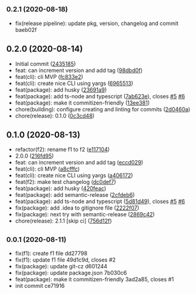 ## <small>0.2.1 (2020-08-18)</small>

* fix(release pipeline): update pkg, version, changelog and commit baeb02f



## 0.2.0 (2020-08-14)

* Initial commit ([2435185](https://github.com/arswarog/test/commit/2435185))
* feat: can increment version and add tag ([98dbd0f](https://github.com/arswarog/test/commit/98dbd0f))
* feat(cli): cli MVP ([fc833e2](https://github.com/arswarog/test/commit/fc833e2))
* feat(cli): create nice CLI using yargs ([6965513](https://github.com/arswarog/test/commit/6965513))
* feat(package): add husky ([23691a9](https://github.com/arswarog/test/commit/23691a9))
* feat(package): add ts-node and typescript ([7ab623e](https://github.com/arswarog/test/commit/7ab623e)), closes [#5](https://github.com/arswarog/test/issues/5) [#6](https://github.com/arswarog/test/issues/6)
* feat(package): make it commitizen-friendly ([13ee381](https://github.com/arswarog/test/commit/13ee381))
* chore(building): configure creating and linting for commits ([2d0460a](https://github.com/arswarog/test/commit/2d0460a))
* chore(release): 0.1.0 ([0c3cd48](https://github.com/arswarog/test/commit/0c3cd48))




## 0.1.0 (2020-08-13)

* refactor(f2): rename f1 to f2 ([e117104](https://github.com/arswarog/test/commit/e117104))
* 2.0.0 ([216fd95](https://github.com/arswarog/test/commit/216fd95))
* feat: can increment version and add tag ([eccd029](https://github.com/arswarog/test/commit/eccd029))
* feat(cli): cli MVP ([a8cfffc](https://github.com/arswarog/test/commit/a8cfffc))
* feat(cli): create nice CLI using yargs ([a406172](https://github.com/arswarog/test/commit/a406172))
* feat(f2): make test changelog ([dc0def7](https://github.com/arswarog/test/commit/dc0def7))
* feat(package): add husky ([420feac](https://github.com/arswarog/test/commit/420feac))
* feat(package): add semantic-release ([2cfdeb6](https://github.com/arswarog/test/commit/2cfdeb6))
* feat(package): add ts-node and typescript ([5d81d49](https://github.com/arswarog/test/commit/5d81d49)), closes [#5](https://github.com/arswarog/test/issues/5) [#6](https://github.com/arswarog/test/issues/6)
* fix(package): add .idea to gitignore file ([2222f07](https://github.com/arswarog/test/commit/2222f07))
* fix(package): next try with semantic-release ([2869c42](https://github.com/arswarog/test/commit/2869c42))
* chore(release): 2.1.1 [skip ci] ([756d12f](https://github.com/arswarog/test/commit/756d12f))




## <small>0.0.1 (2020-08-11)</small>

* fix(f1): create f1 file dd27798
* fix(f1): update f1 file 49d1c9d, closes #2
* fix(package): update git-cz d601244
* fix(package): update package.json 7b030c6
* feat(package): make it commitizen-friendly 3ad2a85, closes #1
* init commit ce71916



